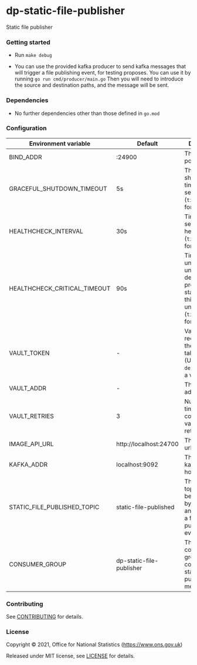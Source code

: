 dp-static-file-publisher
================
Static file publisher

### Getting started

* Run `make debug`

* You can use the provided kafka producer to send kafka messages that will trigger a file publishing event, for testing proposes.
You can use it by running `go run cmd/producer/main.go`
Then you will need to introduce the source and destination paths, and the message will be sent.

### Dependencies

* No further dependencies other than those defined in `go.mod`

### Configuration

| Environment variable         | Default                  | Description
| ---------------------------- | ------------------------ | -----------
| BIND_ADDR                    | :24900                   | The host and port to bind to
| GRACEFUL_SHUTDOWN_TIMEOUT    | 5s                       | The graceful shutdown timeout in seconds (`time.Duration` format)
| HEALTHCHECK_INTERVAL         | 30s                      | Time between self-healthchecks (`time.Duration` format)
| HEALTHCHECK_CRITICAL_TIMEOUT | 90s                      | Time to wait until an unhealthy dependent propagates its state to make this app unhealthy (`time.Duration` format)
| VAULT_TOKEN                  | -                        | Vault token required for the client to talk to vault. (Use `make debug` to create a vault token)
| VAULT_ADDR                   | -                        | The vault address
| VAULT_RETRIES                | 3                        | Number of times that a connection to vault will be retried if it fails
| IMAGE_API_URL                | http://localhost:24700   | The image api url
| KAFKA_ADDR                   | localhost:9092           | The list of kafka broker hosts
| STATIC_FILE_PUBLISHED_TOPIC  | static-file-published    | The kafka topic that will be consumed by this service and will trigger a file publishing event
| CONSUMER_GROUP               | dp-static-file-publisher | The kafka consumer-group to consume static-file-published messages

### Contributing

See [CONTRIBUTING](CONTRIBUTING.md) for details.

### License

Copyright © 2021, Office for National Statistics (https://www.ons.gov.uk)

Released under MIT license, see [LICENSE](LICENSE.md) for details.


